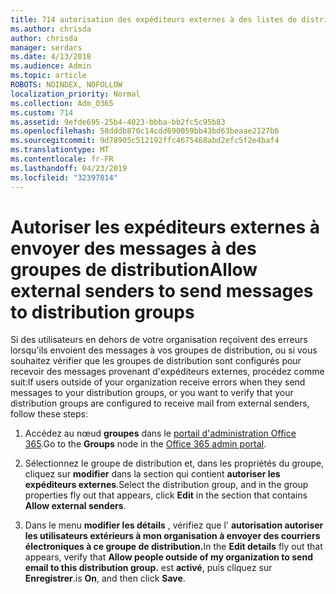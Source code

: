 ```yaml
---
title: 714 autorisation des expéditeurs externes à des listes de distribution de courrier électronique
ms.author: chrisda
author: chrisda
manager: serdars
ms.date: 4/13/2018
ms.audience: Admin
ms.topic: article
ROBOTS: NOINDEX, NOFOLLOW
localization_priority: Normal
ms.collection: Adm_O365
ms.custom: 714
ms.assetid: 9efde695-25b4-4023-bbba-bb2fc5c95b83
ms.openlocfilehash: 58dddb870c14cdd690059bb43bd63beaae2127b6
ms.sourcegitcommit: 9d78905c512192ffc4675468abd2efc5f2e4baf4
ms.translationtype: MT
ms.contentlocale: fr-FR
ms.lasthandoff: 04/23/2019
ms.locfileid: "32397814"
---
```

# <a name="allow-external-senders-to-send-messages-to-distribution-groups"></a><span data-ttu-id="e723e-102">Autoriser les expéditeurs externes à envoyer des messages à des groupes de distribution</span><span class="sxs-lookup"><span data-stu-id="e723e-102">Allow external senders to send messages to distribution groups</span></span>

<span data-ttu-id="e723e-103">Si des utilisateurs en dehors de votre organisation reçoivent des erreurs lorsqu'ils envoient des messages à vos groupes de distribution, ou si vous souhaitez vérifier que les groupes de distribution sont configurés pour recevoir des messages provenant d'expéditeurs externes, procédez comme suit:</span><span class="sxs-lookup"><span data-stu-id="e723e-103">If users outside of your organization receive errors when they send messages to your distribution groups, or you want to verify that your distribution groups are configured to receive mail from external senders, follow these steps:</span></span>

1. <span data-ttu-id="e723e-104">Accédez au nœud **groupes** dans le [portail d'administration Office 365](https://portal.office.com/adminportal/home#/groups).</span><span class="sxs-lookup"><span data-stu-id="e723e-104">Go to the **Groups** node in the [Office 365 admin portal](https://portal.office.com/adminportal/home#/groups).</span></span>

2. <span data-ttu-id="e723e-105">Sélectionnez le groupe de distribution et, dans les propriétés du groupe, cliquez sur **modifier** dans la section qui contient **autoriser les expéditeurs externes**.</span><span class="sxs-lookup"><span data-stu-id="e723e-105">Select the distribution group, and in the group properties fly out that appears, click **Edit** in the section that contains **Allow external senders**.</span></span>

3. <span data-ttu-id="e723e-106">Dans le menu **modifier les détails** , vérifiez que l' **autorisation autoriser les utilisateurs extérieurs à mon organisation à envoyer des courriers électroniques à ce groupe de distribution.**</span><span class="sxs-lookup"><span data-stu-id="e723e-106">In the **Edit details** fly out that appears, verify that **Allow people outside of my organization to send email to this distribution group.**</span></span> <span data-ttu-id="e723e-107">est **activé**, puis cliquez sur **Enregistrer**.</span><span class="sxs-lookup"><span data-stu-id="e723e-107">is **On**, and then click **Save**.</span></span>
